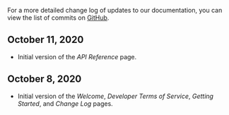For a more detailed change log of updates to our documentation, you can view the list
of commits on [GitHub](https://github.com/WavyLabs/wavyfm-docs/commits/master).

## October 11, 2020

- Initial version of the _API Reference_ page.

## October 8, 2020

- Initial version of the _Welcome_, _Developer Terms of Service_, _Getting Started_, and _Change Log_ pages.

